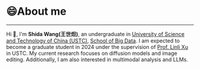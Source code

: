 # 😄About me
---

Hi 👋, I'm **Shida Wang(王世炟)**, an undergraduate in [University of Science and Technology of China (USTC)](https://www.ustc.edu.cn/), [School of Big Data](http://sds.ustc.edu.cn/main.htm). I am expected to become a graduate student in 2024 under the supervision of [Prof. Linli Xu](http://staff.ustc.edu.cn/~linlixu/) in USTC. My current research focuses on diffusion models and image editing. Additionally, I am also interested in multimodal analysis and LLMs.